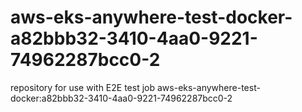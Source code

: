 # aws-eks-anywhere-test-docker-a82bbb32-3410-4aa0-9221-74962287bcc0-2
repository for use with E2E test job aws-eks-anywhere-test-docker:a82bbb32-3410-4aa0-9221-74962287bcc0-2
